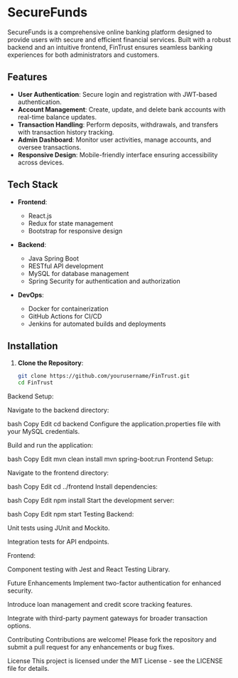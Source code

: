 # SecureFunds

SecureFunds is a comprehensive online banking platform designed to provide users with secure and efficient financial services. Built with a robust backend and an intuitive frontend, FinTrust ensures seamless banking experiences for both administrators and customers.

## Features

- **User Authentication**: Secure login and registration with JWT-based authentication.
- **Account Management**: Create, update, and delete bank accounts with real-time balance updates.
- **Transaction Handling**: Perform deposits, withdrawals, and transfers with transaction history tracking.
- **Admin Dashboard**: Monitor user activities, manage accounts, and oversee transactions.
- **Responsive Design**: Mobile-friendly interface ensuring accessibility across devices.

##  Tech Stack

- **Frontend**:
  - React.js
  - Redux for state management
  - Bootstrap for responsive design

- **Backend**:
  - Java Spring Boot
  - RESTful API development
  - MySQL for database management
  - Spring Security for authentication and authorization

- **DevOps**:
  - Docker for containerization
  - GitHub Actions for CI/CD
  - Jenkins for automated builds and deployments

##  Installation

1. **Clone the Repository**:
   ```bash
   git clone https://github.com/yourusername/FinTrust.git
   cd FinTrust

Backend Setup:

Navigate to the backend directory:

bash
Copy
Edit
cd backend
Configure the application.properties file with your MySQL credentials.

Build and run the application:

bash
Copy
Edit
mvn clean install
mvn spring-boot:run
Frontend Setup:

Navigate to the frontend directory:

bash
Copy
Edit
cd ../frontend
Install dependencies:

bash
Copy
Edit
npm install
Start the development server:

bash
Copy
Edit
npm start
Testing
Backend:

Unit tests using JUnit and Mockito.

Integration tests for API endpoints.

Frontend:

Component testing with Jest and React Testing Library.

Future Enhancements
Implement two-factor authentication for enhanced security.

Introduce loan management and credit score tracking features.

Integrate with third-party payment gateways for broader transaction options.

 Contributing
Contributions are welcome! Please fork the repository and submit a pull request for any enhancements or bug fixes.

 License
This project is licensed under the MIT License - see the LICENSE file for details.
